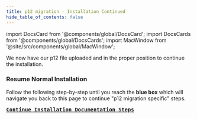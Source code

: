 ```yaml
---
title: p12 migration - Installation Continued
hide_table_of_contents: false
---
```

<intro-end />

import DocsCard from '@components/global/DocsCard';
import DocsCards from '@components/global/DocsCards';
import MacWindow from '@site/src/components/global/MacWindow';

<head>
  <title>Constellation Network Automation with nodectl</title>
  <meta
    name="description"
    content="nodectl installation of new node"
  />
</head>

We now have our p12 file uploaded and in the proper position to continue the installation.

### Resume Normal Installation
Follow the following step-by-step until you reach the **blue box** which will navigate you back to this page to continue "p12 migration specific" steps.

**<kbd>[Continue Installation Documentation Steps](/validate/automated/install/nodectl-install-install)</kbd>**
